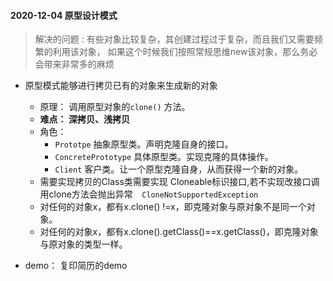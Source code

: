 #### 2020-12-04 原型设计模式
> 解决的问题
>: 有些对象比较复杂，其创建过程过于复杂，而且我们又需要频繁的利用该对象，
>如果这个时候我们按照常规思维new该对象，那么务必会带来非常多的麻烦

* 原型模式能够进行拷贝已有的对象来生成新的对象
   * 原理： 调用原型对象的`clone()` 方法。
   *  **难点： 深拷贝、浅拷贝**
   * 角色：  
      * `Prototpe` 抽象原型类。声明克隆自身的接口。
      * `ConcretePrototype` 具体原型类。实现克隆的具体操作。
      * `Client` 客户类。让一个原型克隆自身，从而获得一个新的对象。
   * 需要实现拷贝的Class类需要实现 Cloneable标识接口,若不实现改接口调用clone方法会抛出异常`  CloneNotSupportedException` 
   * 对任何的对象x，都有x.clone() !=x，即克隆对象与原对象不是同一个对象。
   * 对任何的对象x，都有x.clone().getClass()==x.getClass()，即克隆对象与原对象的类型一样。
   

* demo： 复印简历的demo   